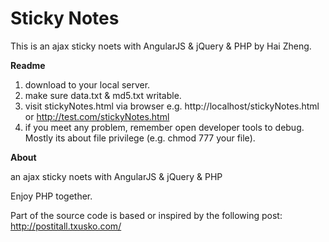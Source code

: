 # Sticky Notes

This is an ajax sticky noets with AngularJS & jQuery & PHP by Hai Zheng.

**Readme**

1. download to your local server.
2. make sure data.txt & md5.txt writable.
3. visit stickyNotes.html via browser e.g. http://localhost/stickyNotes.html or http://test.com/stickyNotes.html
4. if you meet any problem, remember open developer tools to debug. Mostly its about file privilege (e.g. chmod 777 your file).


**About**

an ajax sticky noets with AngularJS & jQuery & PHP

Enjoy PHP together.

Part of the source code is based or inspired by the following post:
http://postitall.txusko.com/